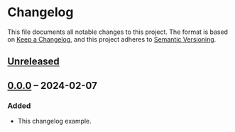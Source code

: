 # Changelog

This file documents all notable changes to this project.
The format is based on [Keep a Changelog](https://keepachangelog.com/en/1.1.0),
and this project adheres to [Semantic Versioning](https://semver.org/spec/v2.0.0.html).

## [Unreleased](https://github.com/spdiswal/starter-web/compare/v0.0.0...HEAD)

## [0.0.0](https://github.com/spdiswal/starter-web/releases/tag/v0.0.0) &ndash; 2024-02-07
### Added
- This changelog example.
